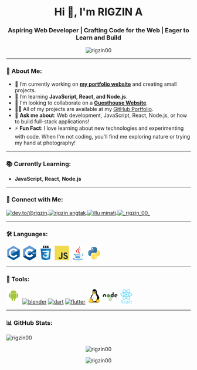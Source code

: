 <h1 align="center">Hi 👋, I'm RIGZIN A</h1>
<h3 align="center">Aspiring Web Developer | Crafting Code for the Web | Eager to Learn and Build</h3>

<p align="center"> 
  <img src="https://komarev.com/ghpvc/?username=rigzin00&label=Profile%20views&color=0e75b6&style=flat" alt="rigzin00" /> 
</p>

---

### 🚀 About Me:
- 🔭 I’m currently working on **[my portfolio website](https://github.com/Rigzin00/-portfolio)** and creating small projects.
- 🌱 I’m learning **JavaScript, React, and Node.js**.
- 👯 I'm looking to collaborate on a **[Guesthouse Website](https://github.com/Rigzin00/Guesthouse)**.
- 👨‍💻 All of my projects are available at my [GitHub Portfolio](https://github.com/Rigzin00/-portfolio).
- 💬 **Ask me about**: Web development, JavaScript, React, Node.js, or how to build full-stack applications!
- ⚡ **Fun Fact**: I love learning about new technologies and experimenting with code. When I'm not coding, you'll find me exploring nature or trying my hand at photography!

---

### 📚 Currently Learning:
- **JavaScript**, **React**, **Node.js**

---

### 🤝 Connect with Me:
<p align="left">
  <a href="https://dev.to/dev.to/@rigzin" target="blank">
    <img align="center" src="https://raw.githubusercontent.com/rahuldkjain/github-profile-readme-generator/master/src/images/icons/Social/devto.svg" alt="dev.to/@rigzin" height="30" width="40" />
  </a>
  <a href="https://linkedin.com/in/rigzin-angtak" target="blank">
    <img align="center" src="https://raw.githubusercontent.com/rahuldkjain/github-profile-readme-generator/master/src/images/icons/Social/linked-in-alt.svg" alt="rigzin angtak" height="30" width="40" />
  </a>
  <a href="https://fb.com/illuminiti" target="blank">
    <img align="center" src="https://raw.githubusercontent.com/rahuldkjain/github-profile-readme-generator/master/src/images/icons/Social/facebook.svg" alt="illu minati" height="30" width="40" />
  </a>
  <a href="https://instagram.com/_rigzin_00_" target="blank">
    <img align="center" src="https://raw.githubusercontent.com/rahuldkjain/github-profile-readme-generator/master/src/images/icons/Social/instagram.svg" alt="_rigzin_00_" height="30" width="40" />
  </a>
</p>

---

### 🛠️ Languages:
<p align="left">
  <a href="https://www.cprogramming.com/" target="_blank"><img src="https://raw.githubusercontent.com/devicons/devicon/master/icons/c/c-original.svg" alt="c" width="40" height="40"/></a>
  <a href="https://www.w3schools.com/cpp/" target="_blank"><img src="https://raw.githubusercontent.com/devicons/devicon/master/icons/cplusplus/cplusplus-original.svg" alt="cplusplus" width="40" height="40"/></a>
  <a href="https://www.w3schools.com/css/" target="_blank"><img src="https://raw.githubusercontent.com/devicons/devicon/master/icons/css3/css3-original-wordmark.svg" alt="css3" width="40" height="40"/></a>
  <a href="https://developer.mozilla.org/en-US/docs/Web/JavaScript" target="_blank"><img src="https://raw.githubusercontent.com/devicons/devicon/master/icons/javascript/javascript-original.svg" alt="javascript" width="40" height="40"/></a>
  <a href="https://www.java.com" target="_blank"><img src="https://raw.githubusercontent.com/devicons/devicon/master/icons/java/java-original.svg" alt="java" width="40" height="40"/></a>
  <a href="https://www.python.org" target="_blank"><img src="https://raw.githubusercontent.com/devicons/devicon/master/icons/python/python-original.svg" alt="python" width="40" height="40"/></a>
</p>

---

### 🧰 Tools:
<p align="left">
  <a href="https://developer.android.com" target="_blank"><img src="https://raw.githubusercontent.com/devicons/devicon/master/icons/android/android-original-wordmark.svg" alt="android" width="40" height="40"/></a>
  <a href="https://www.blender.org/" target="_blank"><img src="https://download.blender.org/branding/community/blender_community_badge_white.svg" alt="blender" width="40" height="40"/></a>
  <a href="https://dart.dev" target="_blank"><img src="https://www.vectorlogo.zone/logos/dartlang/dartlang-icon.svg" alt="dart" width="40" height="40"/></a>
  <a href="https://flutter.dev" target="_blank"><img src="https://www.vectorlogo.zone/logos/flutterio/flutterio-icon.svg" alt="flutter" width="40" height="40"/></a>
  <a href="https://www.linux.org/" target="_blank"><img src="https://raw.githubusercontent.com/devicons/devicon/master/icons/linux/linux-original.svg" alt="linux" width="40" height="40"/></a>
  <a href="https://nodejs.org" target="_blank"><img src="https://raw.githubusercontent.com/devicons/devicon/master/icons/nodejs/nodejs-original-wordmark.svg" alt="nodejs" width="40" height="40"/></a>
  <a href="https://reactjs.org/" target="_blank"><img src="https://raw.githubusercontent.com/devicons/devicon/master/icons/react/react-original-wordmark.svg" alt="react" width="40" height="40"/></a>
</p>

---

### 📊 GitHub Stats:
<p align="left">
  <img src="https://github-readme-stats.vercel.app/api/top-langs?username=rigzin00&show_icons=true&locale=en&layout=compact" alt="rigzin00" />
</p>

<p align="center">
  <img src="https://github-readme-stats.vercel.app/api?username=rigzin00&show_icons=true&locale=en" alt="rigzin00" />
</p>

<p align="center">
  <img src="https://github-readme-streak-stats.herokuapp.com/?user=rigzin00&" alt="rigzin00" />
</p>
